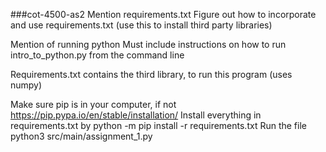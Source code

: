 ###cot-4500-as2
Mention requirements.txt Figure out how to incorporate and use requirements.txt (use this to install third party libraries)

Mention of running python Must include instructions on how to run intro_to_python.py from the command line

Requirements.txt contains the third library, to run this program (uses numpy)

Make sure pip is in your computer, if not https://pip.pypa.io/en/stable/installation/
Install everything in requirements.txt by python -m pip install -r requirements.txt
Run the file python3 src/main/assignment_1.py
